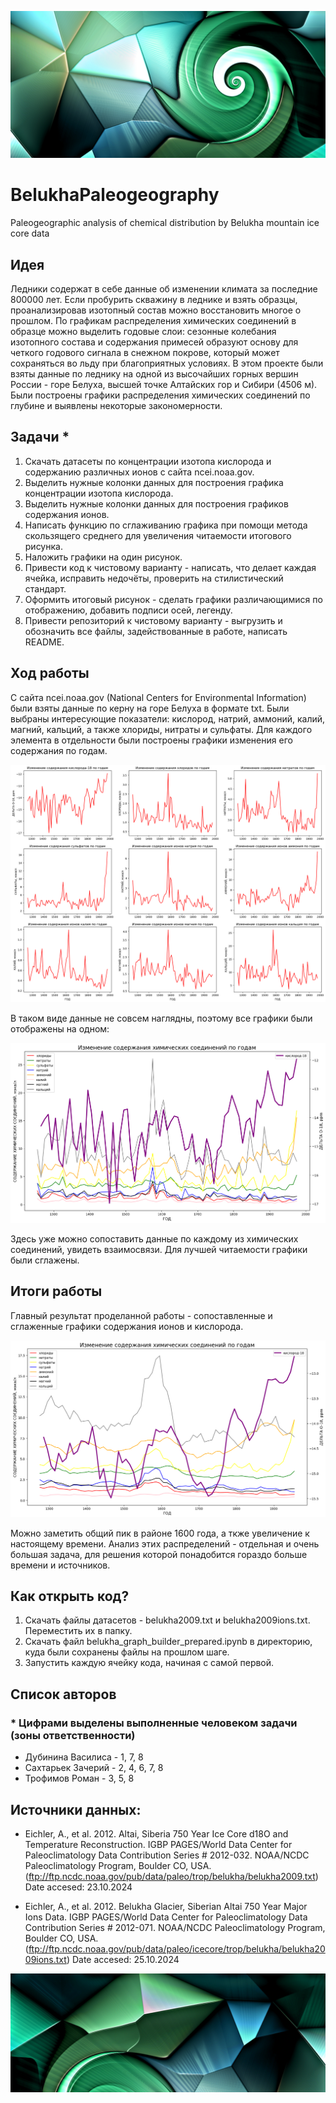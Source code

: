 ![](https://github.com/SoakedSanity/BelukhaPaleogeography/blob/main/pics/vortex1.jpg)

# BelukhaPaleogeography
Paleogeographic analysis of chemical distribution by Belukha mountain ice core data

## Идея

Ледники содержат в себе данные об изменении климата за последние 800000 лет. Если пробурить скважину в леднике и взять образцы, проанализировав изотопный состав можно восстановить многое о прошлом. 
По графикам распределения химических соединений в образце можно выделить годовые слои: сезонные колебания изотопного состава и содержания примесей образуют основу для четкого годового сигнала в снежном покрове, который  может сохраняться во льду при благоприятных условиях.
В этом проекте были взяты данные по леднику на одной из высочайших горных вершин России - горе Белуха, высшей точке Алтайских гор и Сибири (4506 м). Были построены графики распределения химических соединений по глубине и выявлены некоторые закономерности.

## Задачи *

1. Скачать датасеты по концентрации изотопа кислорода и содержанию различных ионов с сайта ncei.noaa.gov.
2. Выделить нужные колонки данных для построения графика концентрации изотопа кислорода. 
3. Выделить нужные колонки данных для построения графиков содержания ионов. 
4. Написать функцию по сглаживанию графика при помощи метода скользящего среднего для увеличения читаемости итогового рисунка.
5. Наложить графики на один рисунок.
6. Привести код к чистовому варианту - написать, что делает каждая ячейка, исправить недочёты, проверить на стилистический стандарт.
7. Оформить итоговый рисунок - сделать графики различающимися по отображению, добавить подписи осей, легенду.
8. Привести репозиторий к чистовому варианту - выгрузить и обозначить все файлы, задействованные в работе, написать README.
   
## Ход работы 

С сайта ncei.noaa.gov (National Centers for Environmental Information) были взяты данные по керну на горе Белуха в формате txt. Были выбраны интересующие показатели: кислород, натрий, аммоний, калий, магний, кальций, а также хлориды, нитраты и сульфаты. Для каждого элемента в отдельности были построены графики изменения его содержания по годам.

![](https://github.com/SoakedSanity/BelukhaPaleogeography/blob/main/pics/graph1.png)

В таком виде данные не совсем наглядны, поэтому все графики были отображены на одном:

![](https://github.com/SoakedSanity/BelukhaPaleogeography/blob/main/pics/graph2.png)

Здесь уже можно сопоставить данные по каждому из химических соединений, увидеть взаимосвязи. Для лучшей читаемости графики были сглажены. 

## Итоги работы 

Главный результат проделанной работы - сопоставленные и сглаженные графики содержания ионов и кислорода.

![](https://github.com/SoakedSanity/BelukhaPaleogeography/blob/main/pics/graph3.png)

Можно заметить общий пик в районе 1600 года, а ткже увеличение к настоящему времени. Анализ этих распределений - отдельная и очень большая задача, для решения которой понадобится гораздо больше времени и источников. 

## Как открыть код?

1. Скачать файлы датасетов - belukha2009.txt и belukha2009ions.txt. Переместить их в папку.
2. Скачать файл belukha_graph_builder_prepared.ipynb в директорию, куда были сохранены файлы на прошлом шаге.
3. Запустить каждую ячейку кода, начиная с самой первой.

## Список авторов 

### * Цифрами выделены выполненные человеком задачи (зоны ответственности)
- Дубинина Василиса - 1, 7, 8
- Сахтарьек Зачерий - 2, 4, 6, 7, 8
- Трофимов Роман - 3, 5, 8

## Источники данных:

- Eichler, A., et al. 2012. 
Altai, Siberia 750 Year Ice Core d18O and Temperature Reconstruction. 
IGBP PAGES/World Data Center for Paleoclimatology 
Data Contribution Series # 2012-032. 
NOAA/NCDC Paleoclimatology Program, Boulder CO, USA. 
(ftp://ftp.ncdc.noaa.gov/pub/data/paleo/trop/belukha/belukha2009.txt)
Date accesed: 23.10.2024

- Eichler, A., et al. 2012. 
Belukha Glacier, Siberian Altai 750 Year Major Ions Data. 
IGBP PAGES/World Data Center for Paleoclimatology 
Data Contribution Series # 2012-071. 
NOAA/NCDC Paleoclimatology Program, Boulder CO, USA. 
(ftp://ftp.ncdc.noaa.gov/pub/data/paleo/icecore/trop/belukha/belukha2009ions.txt)
Date accesed: 25.10.2024

![](https://github.com/SoakedSanity/BelukhaPaleogeography/blob/main/pics/vortex2.jpg)


